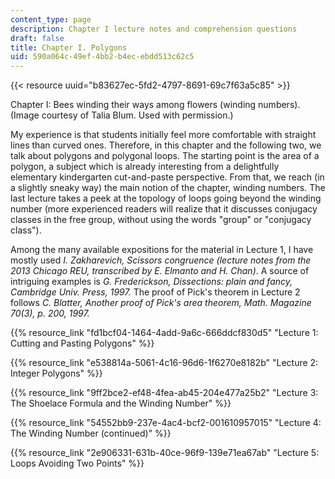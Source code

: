 ```yaml
---
content_type: page
description: Chapter I lecture notes and comprehension questions
draft: false
title: Chapter I. Polygons
uid: 590a064c-49ef-4bb2-b4ec-ebdd513c62c5
---
```

{{< resource uuid="b83627ec-5fd2-4797-8691-69c7f63a5c85" >}}

Chapter I: Bees winding their ways among flowers (winding numbers). (Image courtesy of Talia Blum. Used with permission.)

My experience is that students initially feel more comfortable with straight lines than curved ones. Therefore, in this chapter and the following two, we talk about polygons and polygonal loops. The starting point is the area of a polygon, a subject which is already interesting from a delightfully elementary kindergarten cut-and-paste perspective. From that, we reach (in a slightly sneaky way) the main notion of the chapter, winding numbers. The last lecture takes a peek at the topology of loops going beyond the winding number (more experienced readers will realize that it discusses conjugacy classes in the free group, without using the words "group" or "conjugacy class").

Among the many available expositions for the material in Lecture 1, I have mostly used *I. Zakharevich, Scissors congruence (lecture notes from the 2013 Chicago REU, transcribed by E. Elmanto and H. Chan)*. A source of intriguing examples is *G. Frederickson, Dissections: plain and fancy, Cambridge Univ. Press, 1997.* The proof of Pick's theorem in Lecture 2 follows *C. Blatter, Another proof of Pick's area theorem, Math. Magazine 70(3), p. 200, 1997.*

{{% resource_link "fd1bcf04-1464-4add-9a6c-666ddcf830d5" "Lecture 1: Cutting and Pasting Polygons" %}}

{{% resource_link "e538814a-5061-4c16-96d6-1f6270e8182b" "Lecture 2: Integer Polygons" %}}

{{% resource_link "9ff2bce2-ef48-4fea-ab45-204e477a25b2" "Lecture 3: The Shoelace Formula and the Winding Number" %}}

{{% resource_link "54552bb9-237e-4ac4-bcf2-001610957015" "Lecture 4: The Winding Number (continued)" %}}

{{% resource_link "2e906331-631b-40ce-96f9-139e71ea67ab" "Lecture 5: Loops Avoiding Two Points" %}}